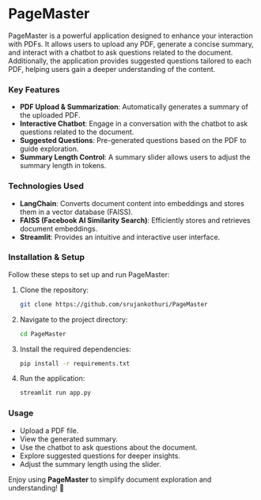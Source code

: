 # PageMaster

PageMaster is a powerful application designed to enhance your interaction with PDFs. It allows users to upload any PDF, generate a concise summary, and interact with a chatbot to ask questions related to the document. Additionally, the application provides suggested questions tailored to each PDF, helping users gain a deeper understanding of the content.

### Key Features
- **PDF Upload & Summarization**: Automatically generates a summary of the uploaded PDF.
- **Interactive Chatbot**: Engage in a conversation with the chatbot to ask questions related to the document.
- **Suggested Questions**: Pre-generated questions based on the PDF to guide exploration.
- **Summary Length Control**: A summary slider allows users to adjust the summary length in tokens.

### Technologies Used
- **LangChain**: Converts document content into embeddings and stores them in a vector database (FAISS).
- **FAISS (Facebook AI Similarity Search)**: Efficiently stores and retrieves document embeddings.
- **Streamlit**: Provides an intuitive and interactive user interface.

### Installation & Setup
Follow these steps to set up and run PageMaster:

1. Clone the repository:
   ```sh
   git clone https://github.com/srujankothuri/PageMaster
   ```
2. Navigate to the project directory:
   ```sh
   cd PageMaster
   ```
3. Install the required dependencies:
   ```sh
   pip install -r requirements.txt
   ```
4. Run the application:
   ```sh
   streamlit run app.py
   ```

### Usage
- Upload a PDF file.
- View the generated summary.
- Use the chatbot to ask questions about the document.
- Explore suggested questions for deeper insights.
- Adjust the summary length using the slider.

Enjoy using **PageMaster** to simplify document exploration and understanding! 🚀
